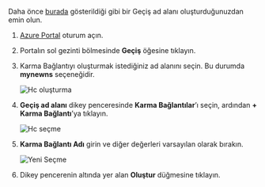 Daha önce [burada][namespace-how-to] gösterildiği gibi bir Geçiş ad alanı oluşturduğunuzdan emin olun.

1. [Azure Portal](https://portal.azure.com) oturum açın.
2. Portalın sol gezinti bölmesinde **Geçiş** öğesine tıklayın.
3. Karma Bağlantıyı oluşturmak istediğiniz ad alanını seçin. Bu durumda **mynewns** seçeneğidir.
   
    ![Hc oluşturma](./media/relay-create-hybrid-connection-portal/create-hc-1.png)
4. **Geçiş ad alanı** dikey penceresinde **Karma Bağlantılar**’ı seçin, ardından **+ Karma Bağlantı**’ya tıklayın.
   
    ![Hc seçme](./media/relay-create-hybrid-connection-portal/create-hc-2.png)
5. **Karma Bağlantı Adı** girin ve diğer değerleri varsayılan olarak bırakın.
   
    ![Yeni Seçme](./media/relay-create-hybrid-connection-portal/create-hc-3.png)
6. Dikey pencerenin altında yer alan **Oluştur** düğmesine tıklayın.

[namespace-how-to]: ../articles/service-bus-relay/relay-create-namespace-portal.md 